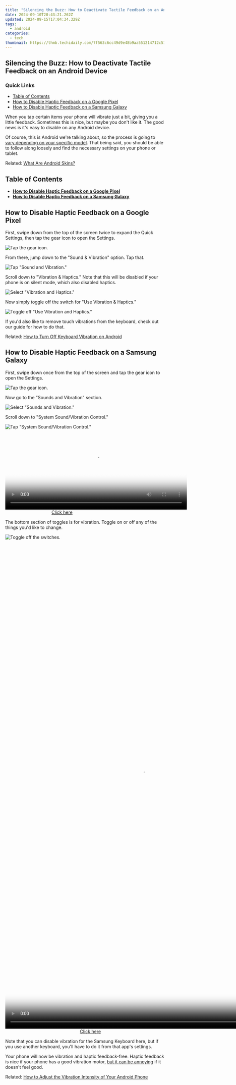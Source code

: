 ```yaml
---
title: "Silencing the Buzz: How to Deactivate Tactile Feedback on an Android Device"
date: 2024-09-10T20:43:21.262Z
updated: 2024-09-15T17:04:34.329Z
tags:
  - android
categories:
  - tech
thumbnail: https://thmb.techidaily.com/7f563c6cc49d9e48b9aa551214712c5134f2db5185be39a48c0e895d012e0af9.jpg
---
```


## Silencing the Buzz: How to Deactivate Tactile Feedback on an Android Device

### Quick Links

* [Table of Contents](https://tiktok-video-recordings.techidaily.com/new-2024-approved-elevate-your-tiktok-footage-with-stunning-template-techniques/)
* [How to Disable Haptic Feedback on a Google Pixel](https://instagram-video-recordings.techidaily.com/new-2024-approved-transform-photos-with-the-premier-11-edits/)
* [How to Disable Haptic Feedback on a Samsung Galaxy](https://iphone-unlock.techidaily.com/in-2024-disabling-iphone-12-mini-parental-restrictions-withwithout-password-drfone-by-drfone-ios/)

 When you tap certain items your phone will vibrate just a bit, giving you a little feedback. Sometimes this is nice, but maybe you don't like it. The good news is it's easy to disable on any Android device.

 Of course, this is Android we're talking about, so the process is going to [vary depending on your specific model](https://android-location-track.techidaily.com/top-7-phone-number-locators-to-track-vivo-y200e-5g-location-drfone-by-drfone-virtual-android/). That being said, you should be able to follow along loosely and find the necessary settings on your phone or tablet.

Related: [What Are Android Skins?](https://android-location-track.techidaily.com/top-7-phone-number-locators-to-track-vivo-y200e-5g-location-drfone-by-drfone-virtual-android/) 

##  Table of Contents

* **[How to Disable Haptic Feedback on a Google Pixel](https://extra-hints.techidaily.com/top-eight-collections-for-graffiti-letters/)**
* **[How to Disable Haptic Feedback on a Samsung Galaxy](https://article-helps.techidaily.com/2024-approved-zoom-meets-tiktok-streamlining-video-sharing/)**

## How to Disable Haptic Feedback on a Google Pixel

 First, swipe down from the top of the screen twice to expand the Quick Settings, then tap the gear icon to open the Settings.

![Tap the gear icon.](https://static1.howtogeekimages.com/wordpress/wp-content/uploads/2016/07/2021-12-07_16-33-27.png) 

 From there, jump down to the "Sound & Vibration" option. Tap that.

![Tap &quot;Sound and Vibration.&quot;](https://static1.howtogeekimages.com/wordpress/wp-content/uploads/2016/07/2021-12-07_16-46-56.png) 

 Scroll down to "Vibration & Haptics." Note that this will be disabled if your phone is on silent mode, which also disabled haptics.

![Select &quot;Vibration and Haptics.&quot;](https://static1.howtogeekimages.com/wordpress/wp-content/uploads/2016/07/2021-12-07_16-35-28.png) 

 Now simply toggle off the switch for "Use Vibration & Haptics."

![Toggle off &quot;Use Vibration and Haptics.&quot;](https://static1.howtogeekimages.com/wordpress/wp-content/uploads/2016/07/2021-12-07_16-36-05.png) 

 If you'd also like to remove touch vibrations from the keyboard, check out our guide for how to do that.

Related: [How to Turn Off Keyboard Vibration on Android](https://instagram-videos.techidaily.com/updated-sequential-image-storytelling-on-ig-for-2024/) 

## How to Disable Haptic Feedback on a Samsung Galaxy

 First, swipe down once from the top of the screen and tap the gear icon to open the Settings.

![Tap the gear icon.](https://static1.howtogeekimages.com/wordpress/wp-content/uploads/2016/07/2021-12-07_16-38-15.png) 

 Now go to the "Sounds and Vibration" section.

![Select &quot;Sounds and Vibration.&quot;](https://static1.howtogeekimages.com/wordpress/wp-content/uploads/2016/07/2021-12-07_16-38-41.png) 

 Scroll down to "System Sound/Vibration Control."

![Tap &quot;System Sound/Vibration Control.&quot;](https://static1.howtogeekimages.com/wordpress/wp-content/uploads/2016/07/2021-12-07_16-39-31.png) 

<!-- affiliate ads begin -->
<span id="1982596">
					<video width="576" height="240" style="cursor:pointer"
           poster="//a.impactradius-go.com/display-clicktoplayimage/1982596.png"
           onclick="if(!this.playClicked){this.play();this.setAttribute('controls',true);this.playClicked=true;}">
	   <source src="//a.impactradius-go.com/display-ad/22993-1982596">
	   <img src="//a.impactradius-go.com/display-clicktoplayimage/1982596.png" style="border: none; height: 100%; width: 100%; object-fit: contain">
	</video>
	<div style="width:360px;text-align:center"><a href="javascript:window.open(decodeURIComponent('https%3A%2F%2Fhomestyler.sjv.io%2Fc%2F5597632%2F1982596%2F22993'), '_blank');void(0);">Click here</a></div>
</span>
<img height="0" width="0" src="https://imp.pxf.io/i/5597632/1982596/22993" style="position:absolute;visibility:hidden;" border="0" />
<!-- affiliate ads end -->

 The bottom section of toggles is for vibration. Toggle on or off any of the things you'd like to change.

![Toggle off the switches.](https://static1.howtogeekimages.com/wordpress/wp-content/uploads/2016/07/2021-12-07_16-40-34.png) 

<!-- affiliate ads begin -->
<span id="1516072">
					<video width="864" height="1536" style="cursor:pointer"
           poster="//a.impactradius-go.com/display-clicktoplayimage/1516072.png"
           onclick="if(!this.playClicked){this.play();this.setAttribute('controls',true);this.playClicked=true;}">
	   <source src="//a.impactradius-go.com/display-ad/16446-1516072">
	   <img src="//a.impactradius-go.com/display-clicktoplayimage/1516072.png" style="border: none; height: 100%; width: 100%; object-fit: contain">
	</video>
	<div style="width:540px;text-align:center"><a href="javascript:window.open(decodeURIComponent('https%3A%2F%2Flaganoo.pxf.io%2Fc%2F5597632%2F1516072%2F16446'), '_blank');void(0);">Click here</a></div>
</span>
<img height="0" width="0" src="https://imp.pxf.io/i/5597632/1516072/16446" style="position:absolute;visibility:hidden;" border="0" />
<!-- affiliate ads end -->

 Note that you can disable vibration for the Samsung Keyboard here, but if you use another keyboard, you'll have to do it from that app's settings.

 Your phone will now be vibration and haptic feedback-free. Haptic feedback is nice if your phone has a good vibration motor, [but it can be annoying](https://vp-tips.techidaily.com/updated-2024-approved-editscreen-pro-windows-8/) if it doesn't feel good.

Related: [How to Adjust the Vibration Intensity of Your Android Phone](https://vp-tips.techidaily.com/updated-2024-approved-editscreen-pro-windows-8/)

<ins class="adsbygoogle"
     style="display:block"
     data-ad-format="autorelaxed"
     data-ad-client="ca-pub-7571918770474297"
     data-ad-slot="1223367746"></ins>

<ins class="adsbygoogle"
     style="display:block"
     data-ad-client="ca-pub-7571918770474297"
     data-ad-slot="8358498916"
     data-ad-format="auto"
     data-full-width-responsive="true"></ins>



